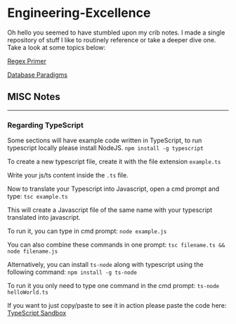 # Engineering-Excellence

Oh hello you seemed to have stumbled upon my crib notes. I made a single repository of stuff I like to routinely reference or take a deeper dive one. Take a look at some topics below:

[Regex Primer](Regex-Anatomy.md)

[Database Paradigms](DatabaseParadigms.md)

## MISC Notes
--------------
### Regarding TypeScript
Some sections will have example code written in TypeScript, to run typescript locally please install NodeJS.
`npm install -g typescript`

To create a new typescript file, create it with the file extension `example.ts`

Write your js/ts content inside the `.ts` file.

Now to translate your Typescript into Javascript, open a cmd prompt and type: `tsc example.ts`

This will create a Javascript file of the same name with your typescript translated into javascript.

To run it, you can type in cmd prompt: `node example.js`

You can also combine these commands in one prompt: `tsc filename.ts && node filename.js`

Alternatively, you can install `ts-node` along with typescript using the following command: `npm install -g ts-node`

To run it you only need to type one command in the cmd prompt: `ts-node helloWorld.ts`

If you want to just copy/paste to see it in action please paste the code here:
[TypeScript Sandbox](https://www.typescriptlang.org/play?#code/PTAEHUFMBsGMHsC2lQBd5oBYoCoE8AHSAZVgCcBLA1UABWgEM8BzM+AVwDsATAGiwoBnUENANQAd0gAjQRVSQAUCEmYKsTKGYUAbpGF4OY0BoadYKdJMoL+gzAzIoz3UNEiPOofEVKVqAHSKymAAmkYI7NCuqGqcANag8ABmIjQUXrFOKBJMggBcISGgoAC0oACCbvCwDKgU8JkY7p7ehCTkVDQS2E6gnPCxGcwmZqDSTgzxxWWVoASMFmgYkAAeRJTInN3ymj4d-jSCeNsMq-wuoPaOltigAKoASgAywhK7SbGQZIIz5VWCFzSeCrZagNYbChbHaxUDcCjJZLfSDbExIAgUdxkUBIursJzCFJtXydajBBCcQQ0MwAUVWDEQC0gADVHBQGNJ3KAALygABEAAkYNAMOB4GRonzFBTBPB3AERcwABS0+mM9ysygc9wASmCKhwzQ8ZC8iHFzmB7BoXzcZmY7AYzEg-Fg0HUiQ58D0Ii8fLpDKZgj5SWxfPADlQAHJhAA5SASPlBFQAeS+ZHegmdWkgR1QjgUrmkeFATjNOmGWH0KAQiGhwkuNok4uiIgMHGxCyYrA4PCCJSAA)
